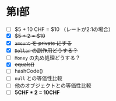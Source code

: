 # 第Ⅰ部

- [ ] $5 + 10 CHF = $10 （レートが2:1の場合）
- [x] ~~$5 * 2 = $10~~
- [x] ~~`amount` を private にする~~
- [x] ~~`Dollar` の副作用どうする？~~
- [ ] `Money` の丸め処理どうする？
- [x] ~~equals()~~
- [ ] hashCode()
- [ ] `null` との等価性比較
- [ ] 他のオブジェクトとの等価性比較
- [ ] **5CHF * 2 = 10CHF**
